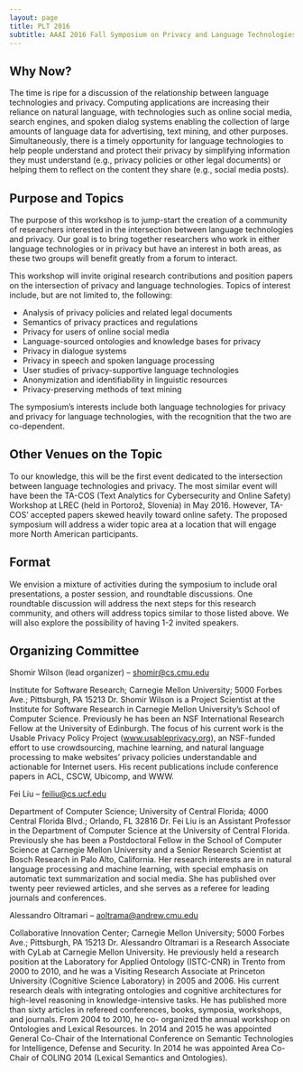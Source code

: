 ```yaml
---
layout: page
title: PLT 2016
subtitle: AAAI 2016 Fall Symposium on Privacy and Language Technologies
---
```


## Why Now? 

The time is ripe for a discussion of the relationship between language technologies and privacy. Computing applications are increasing their reliance on natural language, with technologies such as online social media, search engines, and spoken dialog systems enabling the collection of large amounts of language data for advertising, text mining, and other purposes. Simultaneously, there is a timely opportunity for language technologies to help people understand and protect their privacy by simplifying information they must understand (e.g., privacy policies or other legal documents) or helping them to reflect on the content they share (e.g., social media posts).


## Purpose and Topics

The purpose of this workshop is to jump-start the creation of a community of researchers interested in the intersection between language technologies and privacy. Our goal is to bring together researchers who work in either language technologies or in privacy but have an interest in both areas, as these two groups will benefit greatly from a forum to interact.

This workshop will invite original research contributions and position papers on the intersection of privacy and language technologies. Topics of interest include, but are not limited to, the following:

* Analysis of privacy policies and related legal documents
* Semantics of privacy practices and regulations
* Privacy for users of online social media
* Language-sourced ontologies and knowledge bases for privacy
* Privacy in dialogue systems
* Privacy in speech and spoken language processing
* User studies of privacy-supportive language technologies
* Anonymization and identifiability in linguistic resources
* Privacy-preserving methods of text mining

The symposium’s interests include both language technologies for privacy and privacy for language technologies, with the recognition that the two are co-dependent.

## Other Venues on the Topic

To our knowledge, this will be the first event dedicated to the intersection between language technologies and privacy. The most similar event will have been the TA-COS (Text Analytics for Cybersecurity and Online Safety) Workshop at LREC (held in Portorož, Slovenia) in May 2016. However, TA-COS’ accepted papers skewed heavily toward online safety. The proposed symposium will address a wider topic area at a location that will engage more North American participants. 


## Format

We envision a mixture of activities during the symposium to include oral presentations, a poster session, and roundtable discussions. One roundtable discussion will address the next steps for this research community, and others will address topics similar to those listed above. We will also explore the possibility of having 1-2 invited speakers. 


## Organizing Committee

Shomir Wilson (lead organizer) – shomir@cs.cmu.edu

Institute for Software Research; Carnegie Mellon University; 5000 Forbes Ave.;
Pittsburgh, PA 15213
Dr. Shomir Wilson is a Project Scientist at the Institute for Software Research in Carnegie Mellon University’s School of Computer Science. Previously he has been an NSF International Research Fellow at the University of Edinburgh. The focus of his current work is the Usable Privacy Policy Project (www.usableprivacy.org), an NSF-funded effort to use crowdsourcing, machine learning, and natural language processing to make websites’ privacy policies understandable and actionable for Internet users. His recent publications include conference papers in ACL, CSCW, Ubicomp, and WWW.

Fei Liu – feiliu@cs.ucf.edu

Department of Computer Science; University of Central Florida; 4000 Central Florida Blvd.; Orlando, FL 32816
Dr. Fei Liu is an Assistant Professor in the Department of Computer Science at the University of Central Florida. Previously she has been a Postdoctoral Fellow in the School of Computer Science at Carnegie Mellon University and a Senior Research Scientist at Bosch Research in Palo Alto, California. Her research interests are in natural language processing and machine learning, with special emphasis on automatic text summarization and social media. She has published over twenty peer reviewed articles, and she serves as a referee for leading journals and conferences.

Alessandro Oltramari – aoltrama@andrew.cmu.edu

Collaborative Innovation Center; Carnegie Mellon University; 5000 Forbes Ave.;
Pittsburgh, PA 15213
Dr. Alessandro Oltramari is a Research Associate with CyLab at Carnegie Mellon University. He previously held a research position at the Laboratory for Applied Ontology (ISTC-CNR) in Trento from 2000 to 2010, and he was a Visiting Research Associate at Princeton University (Cognitive Science Laboratory) in 2005 and 2006. His current research deals with integrating ontologies and cognitive architectures for high-level reasoning in knowledge-intensive tasks. He has published more than sixty articles in refereed conferences, books, symposia, workshops, and journals. From 2004 to 2010, he co- organized the annual workshop on Ontologies and Lexical Resources. In 2014 and 2015 he was appointed General Co-Chair of the International Conference on Semantic Technologies for Intelligence, Defense and Security. In 2014 he was appointed Area Co-Chair of COLING 2014 (Lexical Semantics and Ontologies). 


<!--
You can write regular [markdown](http://markdowntutorial.com/) here and Jekyll will automatically convert it to a nice webpage.  I strongly encourage you to [take 5 minutes to learn how to write in markdown](http://markdowntutorial.com/) - it'll teach you how to transform regular text into bold/italics/headings/tables/etc.

**Here is some bold text**

## Here is a secondary heading

Here's a useless table:
 
| Number | Next number | Previous number |
| :------ |:--- | :--- |
| Five | Six | Four |
| Ten | Eleven | Nine |
| Seven | Eight | Six |
| Two | Three | One |
 

How about a yummy crepe?

![Crepe](http://lafenicegelato.com/wp-content/uploads/2014/09/crepes-with-chocolate.jpg)

Here's a code chunk:

~~~
x <- 5 + 10
print(x)
~~~

And here is some code with syntax highlighting

```javascript
var foo = function(x) {
  return(x + 5);
}
foo(3)
```
-->

<!--
<div class="posts-list">
  {% for post in paginator.posts %}
  <article class="post-preview">
    <a href="{{ post.url | prepend: site.baseurl }}">
	  <h2 class="post-title">{{ post.title }}</h2>
	
	  {% if post.subtitle %}
	  <h3 class="post-subtitle">
	    {{ post.subtitle }}
	  </h3>
	  {% endif %}  
    </a>

    <p class="post-meta">
      Posted on {{ post.date | date: "%B %-d, %Y" }}
    </p>
  
    <div class="post-entry">
      {{ post.content | truncatewords: 50 | strip_html | xml_escape}}
	  <a href="{{ post.url | prepend: site.baseurl }}" class="post-read-more">[Read&nbsp;More]</a>
    </div>
  
   </article>
  {% endfor %}
</div>
-->

<!--
{% if paginator.total_pages > 1 %}
<ul class="pager main-pager">
  {% if paginator.previous_page %}
  <li class="previous">
    <a href="{{ paginator.previous_page_path | prepend: site.baseurl | replace: '//', '/' }}">&larr; Newer Posts</a>
  </li>
  {% endif %}
  {% if paginator.next_page %}
  <li class="next">
    <a href="{{ paginator.next_page_path | prepend: site.baseurl | replace: '//', '/' }}">Older Posts &rarr;</a>
  </li>
  {% endif %}
</ul>
{% endif %}
-->
